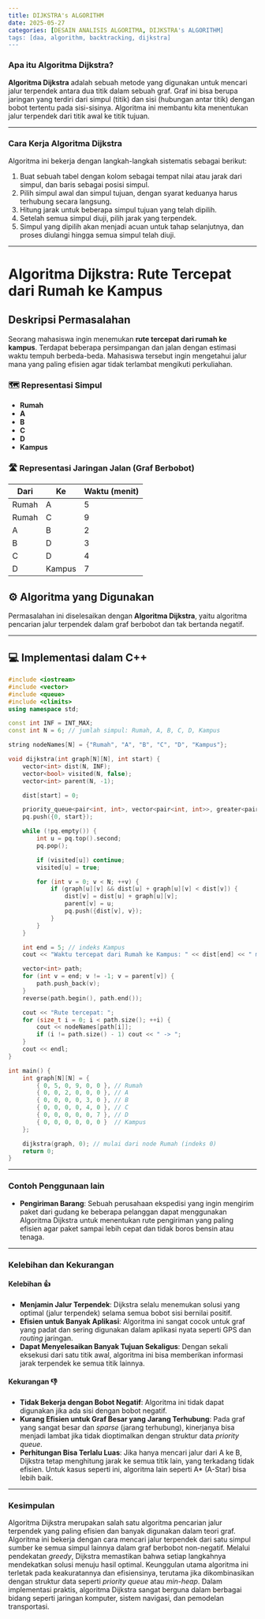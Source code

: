 ```yaml
---
title: DIJKSTRA's ALGORITHM
date: 2025-05-27
categories: [DESAIN ANALISIS ALGORITMA, DIJKSTRA's ALGORITHM]
tags: [daa, algorithm, backtracking, dijkstra]    
---
```



### Apa itu Algoritma Dijkstra?

**Algoritma Dijkstra** adalah sebuah metode yang digunakan untuk mencari jalur terpendek antara dua titik dalam sebuah graf. Graf ini bisa berupa jaringan yang terdiri dari simpul (titik) dan sisi (hubungan antar titik) dengan bobot tertentu pada sisi-sisinya. Algoritma ini membantu kita menentukan jalur terpendek dari titik awal ke titik tujuan.

-----

### Cara Kerja Algoritma Dijkstra

Algoritma ini bekerja dengan langkah-langkah sistematis sebagai berikut:

1.  Buat sebuah tabel dengan kolom sebagai tempat nilai atau jarak dari simpul, dan baris sebagai posisi simpul.
2.  Pilih simpul awal dan simpul tujuan, dengan syarat keduanya harus terhubung secara langsung.
3.  Hitung jarak untuk beberapa simpul tujuan yang telah dipilih.
4.  Setelah semua simpul diuji, pilih jarak yang terpendek.
5.  Simpul yang dipilih akan menjadi acuan untuk tahap selanjutnya, dan proses diulangi hingga semua simpul telah diuji.

-----

# Algoritma Dijkstra: Rute Tercepat dari Rumah ke Kampus

## Deskripsi Permasalahan

Seorang mahasiswa ingin menemukan **rute tercepat dari rumah ke kampus**. Terdapat beberapa persimpangan dan jalan dengan estimasi waktu tempuh berbeda-beda. Mahasiswa tersebut ingin mengetahui jalur mana yang paling efisien agar tidak terlambat mengikuti perkuliahan.

### 🗺️ Representasi Simpul
- **Rumah**
- **A**
- **B**
- **C**
- **D**
- **Kampus**

### 🛣️ Representasi Jaringan Jalan (Graf Berbobot)
| Dari   | Ke     | Waktu (menit) |
|--------|--------|----------------|
| Rumah  | A      | 5              |
| Rumah  | C      | 9              |
| A      | B      | 2              |
| B      | D      | 3              |
| C      | D      | 4              |
| D      | Kampus | 7              |

## ⚙️ Algoritma yang Digunakan
Permasalahan ini diselesaikan dengan **Algoritma Dijkstra**, yaitu algoritma pencarian jalur terpendek dalam graf berbobot dan tak bertanda negatif.

---

## 💻 Implementasi dalam C++

```cpp
#include <iostream>
#include <vector>
#include <queue>
#include <climits>
using namespace std;

const int INF = INT_MAX;
const int N = 6; // jumlah simpul: Rumah, A, B, C, D, Kampus

string nodeNames[N] = {"Rumah", "A", "B", "C", "D", "Kampus"};

void dijkstra(int graph[N][N], int start) {
    vector<int> dist(N, INF);
    vector<bool> visited(N, false);
    vector<int> parent(N, -1);

    dist[start] = 0;

    priority_queue<pair<int, int>, vector<pair<int, int>>, greater<pair<int, int>>> pq;
    pq.push({0, start});

    while (!pq.empty()) {
        int u = pq.top().second;
        pq.pop();

        if (visited[u]) continue;
        visited[u] = true;

        for (int v = 0; v < N; ++v) {
            if (graph[u][v] && dist[u] + graph[u][v] < dist[v]) {
                dist[v] = dist[u] + graph[u][v];
                parent[v] = u;
                pq.push({dist[v], v});
            }
        }
    }

    int end = 5; // indeks Kampus
    cout << "Waktu tercepat dari Rumah ke Kampus: " << dist[end] << " menit" << endl;

    vector<int> path;
    for (int v = end; v != -1; v = parent[v]) {
        path.push_back(v);
    }
    reverse(path.begin(), path.end());

    cout << "Rute tercepat: ";
    for (size_t i = 0; i < path.size(); ++i) {
        cout << nodeNames[path[i]];
        if (i != path.size() - 1) cout << " -> ";
    }
    cout << endl;
}

int main() {
    int graph[N][N] = {
        { 0, 5, 0, 9, 0, 0 }, // Rumah
        { 0, 0, 2, 0, 0, 0 }, // A
        { 0, 0, 0, 0, 3, 0 }, // B
        { 0, 0, 0, 0, 4, 0 }, // C
        { 0, 0, 0, 0, 0, 7 }, // D
        { 0, 0, 0, 0, 0, 0 }  // Kampus
    };

    dijkstra(graph, 0); // mulai dari node Rumah (indeks 0)
    return 0;
}

```
-----

### Contoh Penggunaan lain

  * **Pengiriman Barang**: Sebuah perusahaan ekspedisi yang ingin mengirim paket dari gudang ke beberapa pelanggan dapat menggunakan Algoritma Dijkstra untuk menentukan rute pengiriman yang paling efisien agar paket sampai lebih cepat dan tidak boros bensin atau tenaga.

-----

### Kelebihan dan Kekurangan

#### Kelebihan 👍

  * **Menjamin Jalur Terpendek**: Dijkstra selalu menemukan solusi yang optimal (jalur terpendek) selama semua bobot sisi bernilai positif.
  * **Efisien untuk Banyak Aplikasi**: Algoritma ini sangat cocok untuk graf yang padat dan sering digunakan dalam aplikasi nyata seperti GPS dan *routing* jaringan.
  * **Dapat Menyelesaikan Banyak Tujuan Sekaligus**: Dengan sekali eksekusi dari satu titik awal, algoritma ini bisa memberikan informasi jarak terpendek ke semua titik lainnya.

#### Kekurangan 👎

  * **Tidak Bekerja dengan Bobot Negatif**: Algoritma ini tidak dapat digunakan jika ada sisi dengan bobot negatif.
  * **Kurang Efisien untuk Graf Besar yang Jarang Terhubung**: Pada graf yang sangat besar dan *sparse* (jarang terhubung), kinerjanya bisa menjadi lambat jika tidak dioptimalkan dengan struktur data *priority queue*.
  * **Perhitungan Bisa Terlalu Luas**: Jika hanya mencari jalur dari A ke B, Dijkstra tetap menghitung jarak ke semua titik lain, yang terkadang tidak efisien. Untuk kasus seperti ini, algoritma lain seperti A\* (A-Star) bisa lebih baik.

-----

### Kesimpulan

Algoritma Dijkstra merupakan salah satu algoritma pencarian jalur terpendek yang paling efisien dan banyak digunakan dalam teori graf. Algoritma ini bekerja dengan cara mencari jalur terpendek dari satu simpul sumber ke semua simpul lainnya dalam graf berbobot non-negatif. Melalui pendekatan *greedy*, Dijkstra memastikan bahwa setiap langkahnya mendekatkan solusi menuju hasil optimal. Keunggulan utama algoritma ini terletak pada keakuratannya dan efisiensinya, terutama jika dikombinasikan dengan struktur data seperti *priority queue* atau *min-heap*. Dalam implementasi praktis, algoritma Dijkstra sangat berguna dalam berbagai bidang seperti jaringan komputer, sistem navigasi, dan pemodelan transportasi.